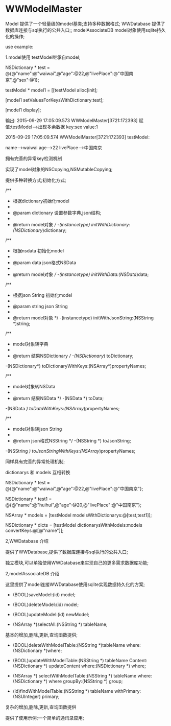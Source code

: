 # WWModelMaster
Model 提供了一个轻量级的model基类;支持多种数据格式;
WWDatabase 提供了数据库连接与sql执行的公共入口;;
modelAssociateDB model对象使用sqlite持久化的操作;

use example:

1.model使用
testModel继承自model;

NSDictionary * test = @{@"name":@"waiwai",@"age":@22,@"livePlace":@"中国南京",@"sex":@1};

testModel * model1 = [[testModel alloc]init];

[model1 setValuesForKeysWithDictionary:test];

[model1 display];

输出:
2015-09-29 17:05:09.573 WWModelMaster[3721:172393] 赋值:testModel-->出现多余数据 key:sex value:1

2015-09-29 17:05:09.574 WWModelMaster[3721:172393] testModel:

name-->waiwai
age-->22
livePlace-->中国南京

拥有完善的异常key检测机制

实现了model对象的NSCopying,NSMutableCopying;

提供多种转换方式;初始化方式;

/**
 *  根据dictionary初始化model
 *
 *  @param dictionary 设置参数字典,json结构;
 *
 *  @return model对象
 */
-(instancetype) initWithDictionary:(NSDictionary*)dictionary;

/**
 *  根据nsdata 初始化model
 *
 *  @param data json格式NSData
 *
 *  @return model对象
 */
-(instancetype) initWithData:(NSData*)data;

/**
 *  根据json String 初始化model
 *
 *  @param string json String
 *
 *  @return model对象
 */
-(instancetype) initWithJsonString:(NSString *)string;

/**
 *  model对象转字典
 *
 *  @return 结果NSDictionary
 */
-(NSDictionary*) toDictionary;

-(NSDictionary*) toDictionaryWithKeys:(NSArray*)propertyNames;

/**
 *  model对象转NSData
 *
 *  @return 结果NSData
 */
-(NSData *) toData;

-(NSData *) toDataWithKeys:(NSArray*)propertyNames;

/**
 *  model对象转json String
 *
 *  @return json格式NSString
 */
-(NSString *) toJsonString;

-(NSString *) toJsonStringWithKeys:(NSArray*)propertyNames;

同样具有完善的异常处理机制;

dictionarys 和 models 互相转换

NSDictionary * test = @{@"name":@"waiwai",@"age":@22,@"livePlace":@"中国南京"};

NSDictionary * test1 = @{@"name":@"huihui",@"age":@20,@"livePlace":@"中国南京"};
    
NSArray * models = [testModel modelsWithDictionarys:@[test,test1]];
    
NSDictionary * dicts = [testModel dictionarysWithModels:models convertKeys:@[@"name"]];

2,WWDatabase 介绍

提供了WWDatabase,提供了数据库连接与sql执行的公共入口;

独立模块,可以单独使用WWDatabase来实现自己的更多需求数据库功能;

2,modelAssociateDB 介绍

这里提供了model连接WWDatabase使用sqlite实现数据持久化的方案;

- (BOOL)saveModel:(id<JsonModelProtocol>) model;

- (BOOL)deleteModel:(id<JsonModelProtocol>) model;

- (BOOL)updateModel:(id<JsonModelProtocol>) newModel;

- (NSArray *)selectAll:(NSString *) tableName;

基本的增加,删除,更新,查询函数提供;

- (BOOL)deleteWithModelTable:(NSString *)tableName where:(NSDictionary *)where;

- (BOOL)updateWithModelTable:(NSString *) tableName Content:(NSDictionary *) updateContent where:(NSDictionary *) where;

- (NSArray *) selectWithModelTable:(NSString *) tableName where:(NSDictionary *) where groupBy:(NSString *) group;

- (id<JsonModelProtocol>)findWithModelTable:(NSString *) tableName  withPrimary:(NSUInteger) primary;

复杂的增加,删除,更新,查询函数提供

提供了使用示例;一个简单的通讯录应用;
